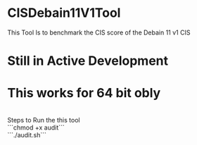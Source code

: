 # CISDebain11V1Tool
This Tool Is to benchmark the CIS score of the Debain 11 v1 CIS
# Still in Active Development
# This works for 64 bit obly 
<br>
Steps to Run the this tool 
<br>
```chmod +x audit```
<br>
```./audit.sh```
